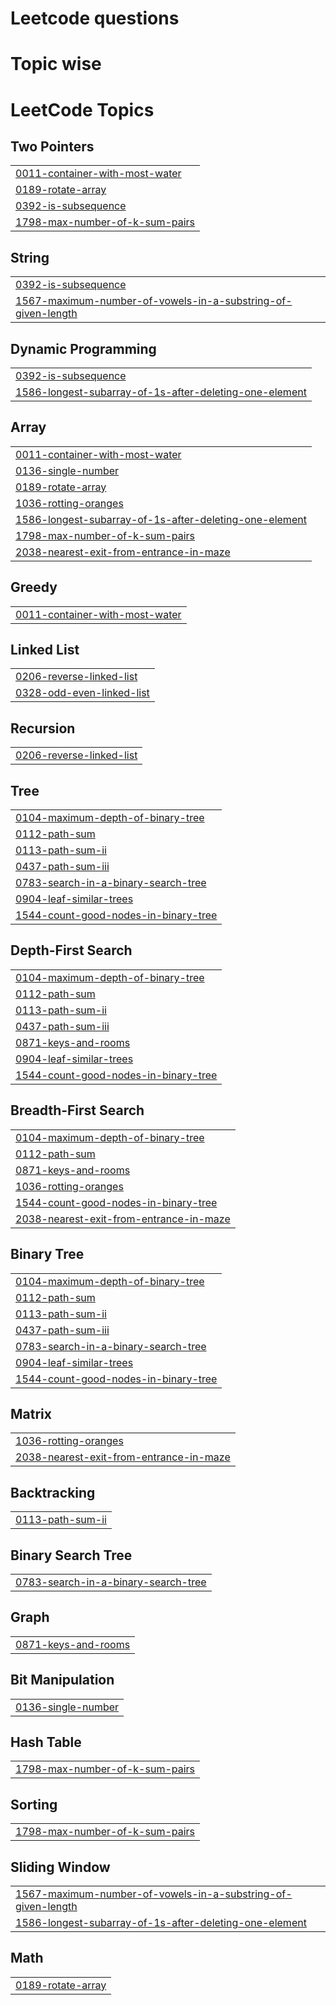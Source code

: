 # Leetcode questions
# Topic wise

<!---LeetCode Topics Start-->
# LeetCode Topics
## Two Pointers
|  |
| ------- |
| [0011-container-with-most-water](https://github.com/sweta3283/Leetcode/tree/master/0011-container-with-most-water) |
| [0189-rotate-array](https://github.com/sweta3283/Leetcode/tree/master/0189-rotate-array) |
| [0392-is-subsequence](https://github.com/sweta3283/Leetcode/tree/master/0392-is-subsequence) |
| [1798-max-number-of-k-sum-pairs](https://github.com/sweta3283/Leetcode/tree/master/1798-max-number-of-k-sum-pairs) |
## String
|  |
| ------- |
| [0392-is-subsequence](https://github.com/sweta3283/Leetcode/tree/master/0392-is-subsequence) |
| [1567-maximum-number-of-vowels-in-a-substring-of-given-length](https://github.com/sweta3283/Leetcode/tree/master/1567-maximum-number-of-vowels-in-a-substring-of-given-length) |
## Dynamic Programming
|  |
| ------- |
| [0392-is-subsequence](https://github.com/sweta3283/Leetcode/tree/master/0392-is-subsequence) |
| [1586-longest-subarray-of-1s-after-deleting-one-element](https://github.com/sweta3283/Leetcode/tree/master/1586-longest-subarray-of-1s-after-deleting-one-element) |
## Array
|  |
| ------- |
| [0011-container-with-most-water](https://github.com/sweta3283/Leetcode/tree/master/0011-container-with-most-water) |
| [0136-single-number](https://github.com/sweta3283/Leetcode/tree/master/0136-single-number) |
| [0189-rotate-array](https://github.com/sweta3283/Leetcode/tree/master/0189-rotate-array) |
| [1036-rotting-oranges](https://github.com/sweta3283/Leetcode/tree/master/1036-rotting-oranges) |
| [1586-longest-subarray-of-1s-after-deleting-one-element](https://github.com/sweta3283/Leetcode/tree/master/1586-longest-subarray-of-1s-after-deleting-one-element) |
| [1798-max-number-of-k-sum-pairs](https://github.com/sweta3283/Leetcode/tree/master/1798-max-number-of-k-sum-pairs) |
| [2038-nearest-exit-from-entrance-in-maze](https://github.com/sweta3283/Leetcode/tree/master/2038-nearest-exit-from-entrance-in-maze) |
## Greedy
|  |
| ------- |
| [0011-container-with-most-water](https://github.com/sweta3283/Leetcode/tree/master/0011-container-with-most-water) |
## Linked List
|  |
| ------- |
| [0206-reverse-linked-list](https://github.com/sweta3283/Leetcode/tree/master/0206-reverse-linked-list) |
| [0328-odd-even-linked-list](https://github.com/sweta3283/Leetcode/tree/master/0328-odd-even-linked-list) |
## Recursion
|  |
| ------- |
| [0206-reverse-linked-list](https://github.com/sweta3283/Leetcode/tree/master/0206-reverse-linked-list) |
## Tree
|  |
| ------- |
| [0104-maximum-depth-of-binary-tree](https://github.com/sweta3283/Leetcode/tree/master/0104-maximum-depth-of-binary-tree) |
| [0112-path-sum](https://github.com/sweta3283/Leetcode/tree/master/0112-path-sum) |
| [0113-path-sum-ii](https://github.com/sweta3283/Leetcode/tree/master/0113-path-sum-ii) |
| [0437-path-sum-iii](https://github.com/sweta3283/Leetcode/tree/master/0437-path-sum-iii) |
| [0783-search-in-a-binary-search-tree](https://github.com/sweta3283/Leetcode/tree/master/0783-search-in-a-binary-search-tree) |
| [0904-leaf-similar-trees](https://github.com/sweta3283/Leetcode/tree/master/0904-leaf-similar-trees) |
| [1544-count-good-nodes-in-binary-tree](https://github.com/sweta3283/Leetcode/tree/master/1544-count-good-nodes-in-binary-tree) |
## Depth-First Search
|  |
| ------- |
| [0104-maximum-depth-of-binary-tree](https://github.com/sweta3283/Leetcode/tree/master/0104-maximum-depth-of-binary-tree) |
| [0112-path-sum](https://github.com/sweta3283/Leetcode/tree/master/0112-path-sum) |
| [0113-path-sum-ii](https://github.com/sweta3283/Leetcode/tree/master/0113-path-sum-ii) |
| [0437-path-sum-iii](https://github.com/sweta3283/Leetcode/tree/master/0437-path-sum-iii) |
| [0871-keys-and-rooms](https://github.com/sweta3283/Leetcode/tree/master/0871-keys-and-rooms) |
| [0904-leaf-similar-trees](https://github.com/sweta3283/Leetcode/tree/master/0904-leaf-similar-trees) |
| [1544-count-good-nodes-in-binary-tree](https://github.com/sweta3283/Leetcode/tree/master/1544-count-good-nodes-in-binary-tree) |
## Breadth-First Search
|  |
| ------- |
| [0104-maximum-depth-of-binary-tree](https://github.com/sweta3283/Leetcode/tree/master/0104-maximum-depth-of-binary-tree) |
| [0112-path-sum](https://github.com/sweta3283/Leetcode/tree/master/0112-path-sum) |
| [0871-keys-and-rooms](https://github.com/sweta3283/Leetcode/tree/master/0871-keys-and-rooms) |
| [1036-rotting-oranges](https://github.com/sweta3283/Leetcode/tree/master/1036-rotting-oranges) |
| [1544-count-good-nodes-in-binary-tree](https://github.com/sweta3283/Leetcode/tree/master/1544-count-good-nodes-in-binary-tree) |
| [2038-nearest-exit-from-entrance-in-maze](https://github.com/sweta3283/Leetcode/tree/master/2038-nearest-exit-from-entrance-in-maze) |
## Binary Tree
|  |
| ------- |
| [0104-maximum-depth-of-binary-tree](https://github.com/sweta3283/Leetcode/tree/master/0104-maximum-depth-of-binary-tree) |
| [0112-path-sum](https://github.com/sweta3283/Leetcode/tree/master/0112-path-sum) |
| [0113-path-sum-ii](https://github.com/sweta3283/Leetcode/tree/master/0113-path-sum-ii) |
| [0437-path-sum-iii](https://github.com/sweta3283/Leetcode/tree/master/0437-path-sum-iii) |
| [0783-search-in-a-binary-search-tree](https://github.com/sweta3283/Leetcode/tree/master/0783-search-in-a-binary-search-tree) |
| [0904-leaf-similar-trees](https://github.com/sweta3283/Leetcode/tree/master/0904-leaf-similar-trees) |
| [1544-count-good-nodes-in-binary-tree](https://github.com/sweta3283/Leetcode/tree/master/1544-count-good-nodes-in-binary-tree) |
## Matrix
|  |
| ------- |
| [1036-rotting-oranges](https://github.com/sweta3283/Leetcode/tree/master/1036-rotting-oranges) |
| [2038-nearest-exit-from-entrance-in-maze](https://github.com/sweta3283/Leetcode/tree/master/2038-nearest-exit-from-entrance-in-maze) |
## Backtracking
|  |
| ------- |
| [0113-path-sum-ii](https://github.com/sweta3283/Leetcode/tree/master/0113-path-sum-ii) |
## Binary Search Tree
|  |
| ------- |
| [0783-search-in-a-binary-search-tree](https://github.com/sweta3283/Leetcode/tree/master/0783-search-in-a-binary-search-tree) |
## Graph
|  |
| ------- |
| [0871-keys-and-rooms](https://github.com/sweta3283/Leetcode/tree/master/0871-keys-and-rooms) |
## Bit Manipulation
|  |
| ------- |
| [0136-single-number](https://github.com/sweta3283/Leetcode/tree/master/0136-single-number) |
## Hash Table
|  |
| ------- |
| [1798-max-number-of-k-sum-pairs](https://github.com/sweta3283/Leetcode/tree/master/1798-max-number-of-k-sum-pairs) |
## Sorting
|  |
| ------- |
| [1798-max-number-of-k-sum-pairs](https://github.com/sweta3283/Leetcode/tree/master/1798-max-number-of-k-sum-pairs) |
## Sliding Window
|  |
| ------- |
| [1567-maximum-number-of-vowels-in-a-substring-of-given-length](https://github.com/sweta3283/Leetcode/tree/master/1567-maximum-number-of-vowels-in-a-substring-of-given-length) |
| [1586-longest-subarray-of-1s-after-deleting-one-element](https://github.com/sweta3283/Leetcode/tree/master/1586-longest-subarray-of-1s-after-deleting-one-element) |
## Math
|  |
| ------- |
| [0189-rotate-array](https://github.com/sweta3283/Leetcode/tree/master/0189-rotate-array) |
<!---LeetCode Topics End-->